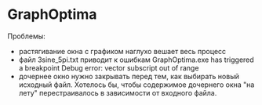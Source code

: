 # GraphOptima
Проблемы:
- растягивание окна с графиком наглухо вешает весь процесс
- файл 3sine_5pi.txt приводит к ошибкам GraphOptima.exe has triggered a breakpoint
Debug error: vector subscript out of range
 - дочернее окно нужно закрывать перед тем, как выбирать новый исходный файл. Хотелось бы, чтобы содержимое дочернего окна "на лету" перестраивалось в зависимости от входного файла.
